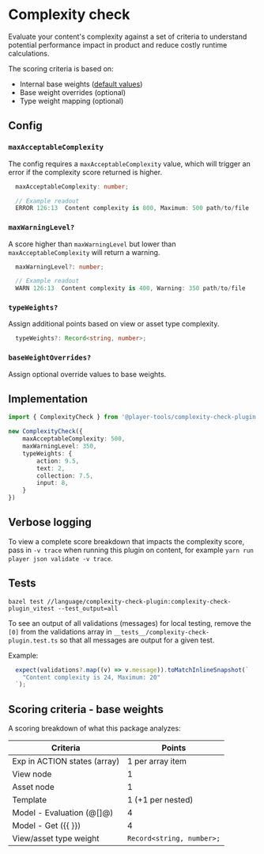 # Complexity check

Evaluate your content's complexity against a set of criteria to understand potential performance impact in product and reduce costly runtime calculations.

The scoring criteria is based on:
  
- Internal base weights ([default values](#scoring-criteria---base-weights))
- Base weight overrides (optional)
- Type weight mapping (optional)

## Config

### `maxAcceptableComplexity`

The config requires a `maxAcceptableComplexity` value, which will trigger an error if the complexity score returned is higher.

```ts
  maxAcceptableComplexity: number;

  // Example readout
  ERROR 126:13  Content complexity is 800, Maximum: 500 path/to/file
```

### `maxWarningLevel?`

A score higher than `maxWarningLevel` but lower than `maxAcceptableComplexity` will return a warning.

```ts
  maxWarningLevel?: number;

  // Example readout
  WARN 126:13  Content complexity is 400, Warning: 350 path/to/file
```

### `typeWeights?`

Assign additional points based on view or asset type complexity.

```ts
  typeWeights?: Record<string, number>;
```

### `baseWeightOverrides?`

Assign optional override values to base weights.

## Implementation

```ts
import { ComplexityCheck } from '@player-tools/complexity-check-plugin';

new ComplexityCheck({
    maxAcceptableComplexity: 500,
    maxWarningLevel: 350,
    typeWeights: {
        action: 9.5,
        text: 2,
        collection: 7.5,
        input: 8,
    }
})
```

## Verbose logging

To view a complete score breakdown that impacts the complexity score, pass in `-v trace` when running this plugin on content, for example `yarn run player json validate -v trace`.

## Tests

`bazel test //language/complexity-check-plugin:complexity-check-plugin_vitest --test_output=all`

To see an output of all validations (messages) for local testing, remove the `[0]` from the validations array in `__tests__/complexity-check-plugin.test.ts` so that all messages are output for a given test.

Example:

```ts
  expect(validations?.map((v) => v.message)).toMatchInlineSnapshot(`
    "Content complexity is 24, Maximum: 20"
  `);
```

## Scoring criteria - base weights

A scoring breakdown of what this package analyzes:

| Criteria                      | Points                                  |
|-------------------------------|-----------------------------------------|
| Exp in ACTION states (array)  | 1 per array item                        |
| View node                     | 1                                       |
| Asset node                    | 1                                       |
| Template                      | 1 (+1 per nested)                       |
| Model - Evaluation (@[]@)     | 4                                       |
| Model - Get ({{ }})           | 4                                       |
| View/asset type weight        | `Record<string, number>;`               |
